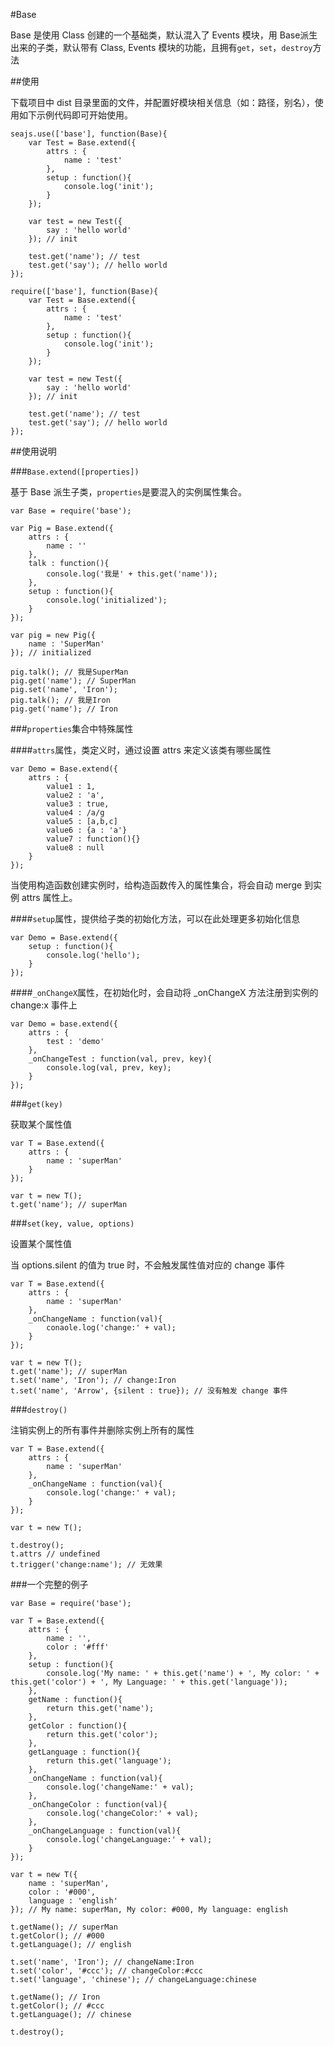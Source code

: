 #Base

Base 是使用 Class 创建的一个基础类，默认混入了 Events 模块，用 Base派生出来的子类，默认带有 Class, Events 模块的功能，且拥有``get``，``set``，``destroy``方法

##使用

下载项目中 dist 目录里面的文件，并配置好模块相关信息（如：路径，别名），使用如下示例代码即可开始使用。

```
seajs.use(['base'], function(Base){
    var Test = Base.extend({
        attrs : {
            name : 'test'
        },
        setup : function(){
            console.log('init');
        }
    });
    
    var test = new Test({
        say : 'hello world'
    }); // init
    
    test.get('name'); // test
    test.get('say'); // hello world
});

require(['base'], function(Base){
    var Test = Base.extend({
        attrs : {
            name : 'test'
        },
        setup : function(){
            console.log('init');
        }
    });
    
    var test = new Test({
        say : 'hello world'
    }); // init
    
    test.get('name'); // test
    test.get('say'); // hello world
});
```

##使用说明

###``Base.extend([properties])``

基于 Base 派生子类，``properties``是要混入的实例属性集合。

```
var Base = require('base');

var Pig = Base.extend({
    attrs : {
        name : ''
    },
    talk : function(){
        console.log('我是' + this.get('name'));
    },
    setup : function(){
        console.log('initialized');
    }
});

var pig = new Pig({
    name : 'SuperMan'
}); // initialized

pig.talk(); // 我是SuperMan
pig.get('name'); // SuperMan
pig.set('name', 'Iron');
pig.talk(); // 我是Iron
pig.get('name'); // Iron
```

###``properties``集合中特殊属性

####``attrs``属性，类定义时，通过设置 attrs 来定义该类有哪些属性

```
var Demo = Base.extend({
    attrs : {
        value1 : 1,
        value2 : 'a',
        value3 : true,
        value4 : /a/g
        value5 : [a,b,c]
        value6 : {a : 'a'}
        value7 : function(){}
        value8 : null
    }
});
```

当使用构造函数创建实例时，给构造函数传入的属性集合，将会自动 merge 到实例 attrs 属性上。

####``setup``属性，提供给子类的初始化方法，可以在此处理更多初始化信息

```
var Demo = Base.extend({
    setup : function(){
        console.log('hello');
    }
});
```

####``_onChangeX``属性，在初始化时，会自动将 _onChangeX 方法注册到实例的 change:x 事件上

```
var Demo = base.extend({
    attrs : {
        test : 'demo'
    },
    _onChangeTest : function(val, prev, key){
        console.log(val, prev, key);
    }
});
```

###``get(key)``

获取某个属性值

```
var T = Base.extend({
    attrs : {
        name : 'superMan'
    }
});

var t = new T();
t.get('name'); // superMan
```

###``set(key, value, options)``

设置某个属性值

当 options.silent 的值为 true 时，不会触发属性值对应的 change 事件

```
var T = Base.extend({
    attrs : {
        name : 'superMan'
    },
    _onChangeName : function(val){
        conaole.log('change:' + val);
    }
});

var t = new T();
t.get('name'); // superMan
t.set('name', 'Iron'); // change:Iron
t.set('name', 'Arrow', {silent : true}); // 没有触发 change 事件
```

###``destroy()``

注销实例上的所有事件并删除实例上所有的属性

```
var T = Base.extend({
    attrs : {
        name : 'superMan'
    },
    _onChangeName : function(val){
        console.log('change:' + val);
    }
});

var t = new T();

t.destroy();
t.attrs // undefined
t.trigger('change:name'); // 无效果
```

###一个完整的例子

```
var Base = require('base');

var T = Base.extend({
    attrs : {
        name : '',
        color : '#fff'
    },
    setup : function(){
        console.log('My name: ' + this.get('name') + ', My color: ' + this.get('color') + ', My Language: ' + this.get('language'));
    },
    getName : function(){
        return this.get('name');
    },
    getColor : function(){
        return this.get('color');
    },
    getLanguage : function(){
        return this.get('language');
    },
    _onChangeName : function(val){
        console.log('changeName:' + val);
    },
    _onChangeColor : function(val){
        console.log('changeColor:' + val);
    },
    _onChangeLanguage : function(val){
        console.log('changeLanguage:' + val);
    }
});

var t = new T({
    name : 'superMan',
    color : '#000',
    language : 'english'
}); // My name: superMan, My color: #000, My language: english

t.getName(); // superMan
t.getColor(); // #000
t.getLanguage(); // english

t.set('name', 'Iron'); // changeName:Iron
t.set('color', '#ccc'); // changeColor:#ccc
t.set('language', 'chinese'); // changeLanguage:chinese

t.getName(); // Iron
t.getColor(); // #ccc
t.getLanguage(); // chinese

t.destroy();
```
